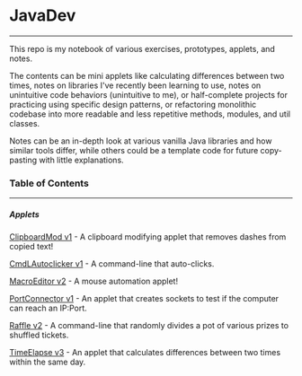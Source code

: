 # JavaDev
---
This repo is my notebook of various exercises, prototypes, applets, and notes.

The contents can be mini applets like calculating differences between two times, notes
on libraries I've recently been learning to use, notes on unintuitive code behaviors
(unintuitive to me), or half-complete projects for practicing using specific design
patterns, or refactoring monolithic codebase into more readable and less repetitive methods, modules, and util classes.

Notes can be an in-depth look at various vanilla Java libraries and how similar tools differ, while others could be a template code for future copy-pasting with little
explanations.


### Table of Contents
---

##### Applets
[ClipboardMod v1][link1] - A clipboard modifying applet that removes dashes from copied text!

[CmdLAutoclicker v1][link2] - A command-line that auto-clicks.

[MacroEditor v2][link3] - A mouse automation applet!

[PortConnector v1][link4] - An applet that creates sockets to test if the computer can reach an IP:Port.

[Raffle v2][link5] - A command-line that randomly divides a pot of various prizes to shuffled tickets.

[TimeElapse v3][link6] - An applet that calculates differences between two times within the same day.

   [link1]: <https://github.com/omgitskuei/JavaDev/tree/master/src/main/projects/clipboardMod/v1>
   [link2]: <https://github.com/omgitskuei/JavaDev/tree/master/src/main/projects/cmdLAutoclicker/v1>
   [link3]: <https://github.com/omgitskuei/JavaDev/tree/master/src/main/projects/macroEditor/v2>
   [link4]: <https://github.com/omgitskuei/JavaDev/tree/master/src/main/projects/portConnector>
   [link5]: <https://github.com/omgitskuei/JavaDev/tree/master/src/main/projects/raffle/version2>
   [link6]: <https://github.com/omgitskuei/JavaDev/tree/master/src/main/projects/timeElapse>

